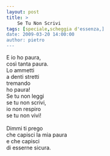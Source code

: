 ```yaml
---
layout: post
title: >
    Se Tu Non Scrivi
tags: [speciale,scheggia d'essenza,]
date: 2009-03-20 14:00:00
author: pietro
---
```

E io ho paura,<br/>così tanta paura.<br/>Lo ammetti<br/>a denti stretti<br/>tremando<br/>ho paura!<br/>Se tu non leggi<br/>se tu non scrivi,<br/>io non respiro<br/>se tu non vivi!<br/><br/>Dimmi ti prego<br/>che capisci la mia paura<br/>e che capisci<br/>di esserne sicura.
